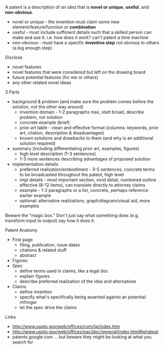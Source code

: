 A patent is a description of *an idea* that is **novel or unique**, **useful**, and **non-obvious**.
* novel or unique - the invention must claim some new element/feature/function or **combination**
* useful - must include sufficient details such that a skilled person can make and use it.  i.e. how does it work?  can't patent a time machine
* non-obvious - must have a specific **inventive step** not obvious to others (a big enough step)

Disclose
* novel features
* novel features that were considered but left on the drawing board
* future potential features (for me or others)
* any other related novel ideas

3 Parts
* background & problem (and make sure the problem comes before the solution, not the other way around)
  * invention domain - 1-2 paragraphs max, start broad, describe problem, not solution
  * concrete example (brief)
  * prior art table - clean and effective format (columns: keywords, prior art, citation, description & disadvantages)
  * known solutions and drawbacks to them (and why is an additional solution required)
* summary (including differentiating prior art, examples, figures)
  * high level description (1-3 sentences)
  * 1-3 more sentences describing advantages of proposed solution
* implementation details
  * preferred realization/embodiment - 3-5 sentences, concrete terms to be broadcasted throughout the patent, high level
  * impl details - most important section, vivid detail, numbered outline effective (8-12 items), can translate directly to attorney claims
  * example - 1-2 paragraphs or a list, concrete, perhaps reference earlier example
  * optional: alternative realizations, graph/diagram/visual aid, more examples

Beware the "magic box."  Don't just say what something does (e.g. transform input to output) say how it does it.

Patent Anatomy
* First page
  * filing, publication, issue dates
  * citations & related stuff
  * abstract
* Figures
* Spec
  * define terms used in claims, like a legal doc
  * explain figures
  * describe preferred realization of the idea and alternatives
* Claims
  * define invention
  * specify what's specifically being asserted against an potential infringer
  * let the spec drive the claims

Links
* http://www.uspto.gov/web/offices/com/iip/index.htm
* http://www.uspto.gov/web/offices/pac/doc/general/index.html#whatpat
* patents.google.com ... but beware they might be looking at what you search for



